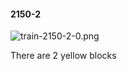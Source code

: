#### 2150-2
![train-2150-2-0.png](https://github.com/lil-lab/nlvr/raw/master/nlvr/train/images/66/train-2150-2-0.png "train-2150-2-0.png")

There are 2 yellow blocks